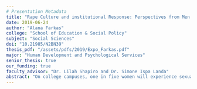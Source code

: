 ```yaml
---
# Presentation Metadata
title: "Rape Culture and institutional Response: Perspectives from Men in Greek Life"
date: 2019-06-24
author: "Alana Farkas"
college: "School of Education & Social Policy"
subject: "Social Sciences"
doi: "10.21985/N2BN39"
thesis_pdf: "/assets/pdfs/2019/Expo_Farkas.pdf"
major: "Human Development and Psychological Services"
senior_thesis: true
our_funding: true
faculty_advisor: "Dr. Lilah Shapiro and Dr. Simone Ispa Landa"
abstract: "On college campuses, one in five women will experience sexual assault in some capacity over the course of their undergraduate experience. College men in fraternities are three times more likely to commit sexually assaultive acts than non-Greek students. Despite pervasive knowledge that fraternity members are often involved in rape on college campuses, research has not fully examined the norms, attitudes, and behaviors that might underlie and perpetuate sexual assault in fraternities. Further, few studies have covered what constitutes effective sexual assault prevention workshops in the organizations. The present study examined the sociocultural narratives and scripts that perpetuate rape culture in Greek fraternities using in-depth interviews with fraternity members (n=12) at a mid-sized private university. Analytic open-coding of data established major themes to include social power and privilege, emphasis on image, homogeneity, and hypermasculinity, all of which contribute to the objectification of women and the perpetuation of rape culture in fraternities. Further, this study sought to identify how prevention programming can better align with the perspectives and experiences of fraternity men by examining current rape prevention workshops in place at this university and interviewing administrators and student facilitators (n=4) involved in the design and content of these programs. Finally, this study assessed how workshops can be more effective in preventing sexual assault in college. It can be concluded that workshops are designed in order to address rape culture; however, there is reason to believe these measures may not be sufficient."
---
```

